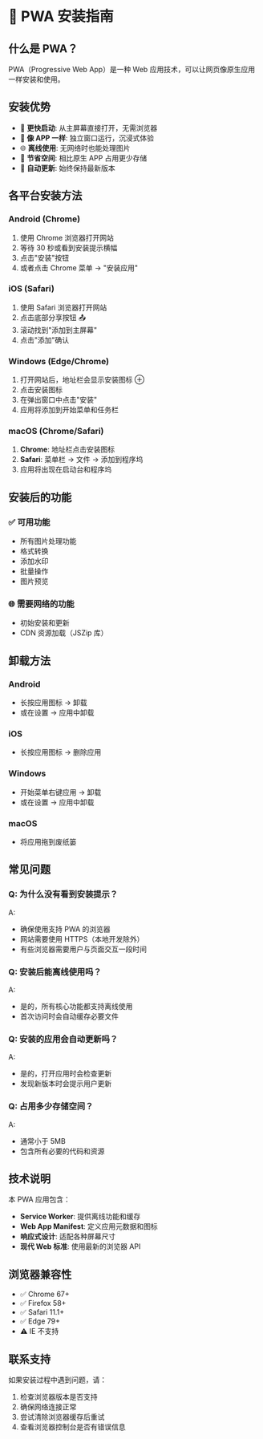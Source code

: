 # 📱 PWA 安装指南

## 什么是 PWA？

PWA（Progressive Web App）是一种 Web 应用技术，可以让网页像原生应用一样安装和使用。

## 安装优势

- 🚀 **更快启动**: 从主屏幕直接打开，无需浏览器
- 📱 **像 APP 一样**: 独立窗口运行，沉浸式体验
- 🌐 **离线使用**: 无网络时也能处理图片
- 💾 **节省空间**: 相比原生 APP 占用更少存储
- 🔄 **自动更新**: 始终保持最新版本

## 各平台安装方法

### Android (Chrome)

1. 使用 Chrome 浏览器打开网站
2. 等待 30 秒或看到安装提示横幅
3. 点击"安装"按钮
4. 或者点击 Chrome 菜单 → "安装应用"

### iOS (Safari)

1. 使用 Safari 浏览器打开网站
2. 点击底部分享按钮 📤
3. 滚动找到"添加到主屏幕"
4. 点击"添加"确认

### Windows (Edge/Chrome)

1. 打开网站后，地址栏会显示安装图标 ⊕
2. 点击安装图标
3. 在弹出窗口中点击"安装"
4. 应用将添加到开始菜单和任务栏

### macOS (Chrome/Safari)

1. **Chrome**: 地址栏点击安装图标
2. **Safari**: 菜单栏 → 文件 → 添加到程序坞
3. 应用将出现在启动台和程序坞

## 安装后的功能

### ✅ 可用功能

- 所有图片处理功能
- 格式转换
- 添加水印
- 批量操作
- 图片预览

### 🌐 需要网络的功能

- 初始安装和更新
- CDN 资源加载（JSZip 库）

## 卸载方法

### Android

- 长按应用图标 → 卸载
- 或在设置 → 应用中卸载

### iOS

- 长按应用图标 → 删除应用

### Windows

- 开始菜单右键应用 → 卸载
- 或在设置 → 应用中卸载

### macOS

- 将应用拖到废纸篓

## 常见问题

### Q: 为什么没有看到安装提示？

A:

- 确保使用支持 PWA 的浏览器
- 网站需要使用 HTTPS（本地开发除外）
- 有些浏览器需要用户与页面交互一段时间

### Q: 安装后能离线使用吗？

A:

- 是的，所有核心功能都支持离线使用
- 首次访问时会自动缓存必要文件

### Q: 安装的应用会自动更新吗？

A:

- 是的，打开应用时会检查更新
- 发现新版本时会提示用户更新

### Q: 占用多少存储空间？

A:

- 通常小于 5MB
- 包含所有必要的代码和资源

## 技术说明

本 PWA 应用包含：

- **Service Worker**: 提供离线功能和缓存
- **Web App Manifest**: 定义应用元数据和图标
- **响应式设计**: 适配各种屏幕尺寸
- **现代 Web 标准**: 使用最新的浏览器 API

## 浏览器兼容性

- ✅ Chrome 67+
- ✅ Firefox 58+
- ✅ Safari 11.1+
- ✅ Edge 79+
- ⚠️ IE 不支持

## 联系支持

如果安装过程中遇到问题，请：

1. 检查浏览器版本是否支持
2. 确保网络连接正常
3. 尝试清除浏览器缓存后重试
4. 查看浏览器控制台是否有错误信息
